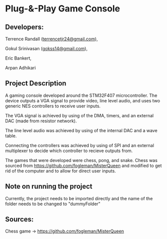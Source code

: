 # Plug-&-Play Game Console
## Developers:
Terrence Randall (terrencetjr24@gmail.com),

Gokul Srinivasan (gokss14@gmail.com),

Eric Bankert, 

Arpan Adhikari

## Project Description

A gaming console developed around the STM32F407 microcontroller. The device outputs a VGA signal to provide video,
line level audio, and uses two generic NES controllers to receive user inputs.

The VGA signal is achieved by using of the DMA, timers, and an external DAC (made from resistor network).

The line level audio was achieved by using of the internal DAC and a wave table.

Connecting the controllers was achieved by using of SPI and an external multiplexer to decide which controller to recieve outputs from.

The games that were developed were chess, pong, and snake. Chess was sourced from https://github.com/fogleman/MisterQueen and modified to 
get rid of the computer and to allow for direct user inputs.

## Note on running the project

Currently, the project needs to be imported directly and the name of the folder needs to be changed to "dummyFolder"

## Sources:

Chess game -> https://github.com/fogleman/MisterQueen

